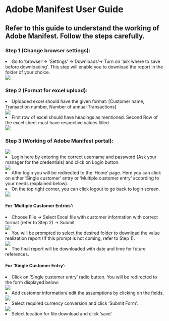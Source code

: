 <h1> Adobe Manifest User Guide </h1>

<h2> Refer to this guide to understand the working of Adobe Manifest. Follow the steps carefully. </h2>
<h3> Step 1 (Change browser settings): </h3>
  <li> Go to ‘browser’-> ‘Settings’ ->’Downloads’-> Turn on ‘ask where to save before downloading’. This step will enable you to download the report in the folder of your choice.</li>
<img src = "https://user-images.githubusercontent.com/62637676/179161577-d24745cb-f950-495a-b1df-31d18b15c054.png">
<h3> Step 2 (Format for excel upload):</h3>
  <li> Uploaded excel should have the given format: [Customer name, Transaction number, Number of annual Transactions] </li>
<img src = "https://user-images.githubusercontent.com/62637676/179163207-66c591d0-d717-4402-aa48-ada2b2d4d351.png">
  <li> First row of excel should have headings as mentioned. Second Row of the excel sheet must have respective values filled. </li>
<img src = "https://user-images.githubusercontent.com/62637676/179163369-a2d18bbc-2f06-41fd-b9fd-2089fe12a148.png">
<h3> Step 3 (Working of Adobe Manifest portal):</h3>
<img src = "https://user-images.githubusercontent.com/62637676/179163572-927bb246-ba83-4b90-8065-c30f808d744b.png">
  <li> Login here by entering the correct username and password (Ask your manager for the credentials) and click on Login button.</li>
<img src = "https://user-images.githubusercontent.com/62637676/179163675-c7a67a42-5d62-4c95-a1d5-c234dae38cdd.png">
  <li> After login you will be redirected to the ‘Home’ page. Here you can click on either ‘Single customer’ entry or ‘Multiple customer entry’ according to your needs (explained below).</li>
  <li> On the top right corner, you can click logout to go back to login screen.</li>

<img src = "https://user-images.githubusercontent.com/62637676/179163862-ec00fed5-5f49-4769-8ad9-d68ba65223c2.png">
<h4> For ‘Multiple Customer Entries’: </h4>
  <li> Choose File -> Select Excel file with customer information with correct format (refer to Step 2) -> Submit</li>
<img src = "https://user-images.githubusercontent.com/62637676/179164163-8a8e1d5e-79f8-4d36-b1d2-4921ade95954.png">
  <li> You will be prompted to select the desired folder to download the value realization report (If this prompt is not coming, refer to Step 1).</li>
<img src = "https://user-images.githubusercontent.com/57625428/182844375-43787f67-d40c-4611-a12c-46c16af04e0b.png">
  <li> The final report will be downloaded with date and time for future references. </li>
<h4> For ‘Single Customer Entry’: </h4>
  <li> Click on ‘Single customer entry’ radio button. You will be redirected to the form displayed below:</li>
<img src = "https://user-images.githubusercontent.com/57625428/182844546-abecf6fb-25e7-494f-9b7d-3f887bcef29f.png">
  <li> Add customer information/ edit the assumptions by clicking on the fields.</li>
<img src = "https://user-images.githubusercontent.com/57625428/182844625-179320aa-b8ad-4e05-ba28-8bdc95307a09.png">
  <li> Select required currency conversion and click ‘Submit Form’.</li>
<img src = "https://user-images.githubusercontent.com/57625428/182844691-bee1c8fb-1f57-4ea8-ab00-b5085bda200c.png">
  <li> Select location for file download and click ‘save’. </li>
